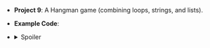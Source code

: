 - **Project 9**: A Hangman game (combining loops, strings, and lists).

- **Example Code**:
- <details>
  <summary>Spoiler</summary>

 
  </details>